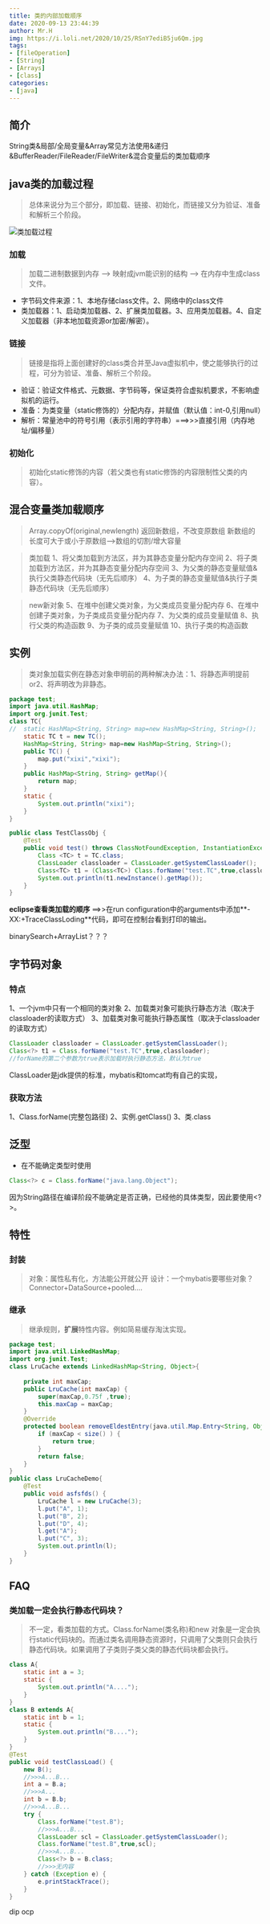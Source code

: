```yaml
---
title: 类的内部加载顺序
date: 2020-09-13 23:44:39
author: Mr.H
img: https://i.loli.net/2020/10/25/RSnY7ediB5ju6Qm.jpg
tags:
- [fileOperation]
- [String]
- [Arrays]
- [class]
categories:
- [java]
---
```


## 简介
String类&局部/全局变量&Array常见方法使用&递归&BufferReader/FileReader/FileWriter&混合变量后的类加载顺序
<!-- more -->

## java类的加载过程
> 总体来说分为三个部分，即加载、链接、初始化，而链接又分为验证、准备和解析三个阶段。

![类加载过程](/images/classloaderProcess.png)

### 加载
> 加载二进制数据到内存 —> 映射成jvm能识别的结构 —> 在内存中生成class文件。
+ 字节码文件来源：1、本地存储class文件。2、网络中的class文件
+ 类加载器：1、启动类加载器、2、扩展类加载器。3、应用类加载器。4、自定义加载器（非本地加载资源or加密/解密）。

### 链接
> 链接是指将上面创建好的class类合并至Java虚拟机中，使之能够执行的过程，可分为验证、准备、解析三个阶段。
+ 验证：验证文件格式、元数据、字节码等，保证类符合虚拟机要求，不影响虚拟机的运行。
+ 准备：为类变量（static修饰的）分配内存，并赋值（默认值：int-0,引用null）
+ 解析：常量池中的符号引用（表示引用的字符串）===>>>直接引用（内存地址/偏移量）

### 初始化
> 初始化static修饰的内容（若父类也有static修饰的内容限制性父类的内容）。

## 混合变量类加载顺序

> Array.copyOf(original,newlength)
返回新数组，不改变原数组
新数组的长度可大于或小于原数组——>数组的切割/增大容量

> 类加载
1、将父类加载到方法区，并为其静态变量分配内存空间
2、将子类加载到方法区，并为其静态变量分配内存空间
3、为父类的静态变量赋值&执行父类静态代码块（无先后顺序）
4、为子类的静态变量赋值&执行子类静态代码块（无先后顺序）

> new新对象
5、在堆中创建父类对象，为父类成员变量分配内存
6、在堆中创建子类对象，为子类成员变量分配内存
7、为父类的成员变量赋值
8、执行父类的构造函数
9、为子类的成员变量赋值
10、执行子类的构造函数

## 实例
> 类对象加载实例在静态对象申明前的两种解决办法：1、将静态声明提前or2、将声明改为非静态。
```java
package test;
import java.util.HashMap;
import org.junit.Test;
class TC{
//	static HashMap<String, String> map=new HashMap<String, String>(); 
	static TC t = new TC();
	HashMap<String, String> map=new HashMap<String, String>(); 
	public TC() {
		map.put("xixi","xixi");
	}
	public HashMap<String, String> getMap(){
		return map;
	}
	static {
		System.out.println("xixi");
	}
}

public class TestClassObj {
	@Test
	public void test() throws ClassNotFoundException, InstantiationException, IllegalAccessException {
		Class <TC> t = TC.class;
		ClassLoader classloader = ClassLoader.getSystemClassLoader();
		Class<TC> t1 = (Class<TC>) Class.forName("test.TC",true,classloader);
		System.out.println(t1.newInstance().getMap());
	}
}
```
**eclipse查看类加载的顺序** ==>>在run configuration中的arguments中添加**\-XX:+TraceClassLoding**代码，即可在控制台看到打印的输出。

binarySearch+ArrayList？？？

## 字节码对象
### 特点
1、一个jvm中只有一个相同的类对象
2、加载类对象可能执行静态方法（取决于classloader的读取方式）
3、加载类对象可能执行静态属性（取决于classloader的读取方式）
```java
ClassLoader classloader = ClassLoader.getSystemClassLoader();
Class<?> t1 = Class.forName("test.TC",true,classloader);
//forName的第二个参数为true表示加载时执行静态方法，默认为true
```
ClassLoader是jdk提供的标准，mybatis和tomcat均有自己的实现，
### 获取方法
1、Class.forName(完整包路径)
2、实例.getClass()
3、类.class
## 泛型
+ <?>在不能确定类型时使用

```java
Class<?> c = Class.forName("java.lang.Object"); 
```
因为String路径在编译阶段不能确定是否正确，已经他的具体类型，因此要使用<?>。
## 特性
### 封装
> 对象：属性私有化，方法能公开就公开
> 设计：一个mybatis要哪些对象？Connector+DataSource+pooled....
### 继承
> 继承规则，**扩展**特性内容。例如简易缓存淘汰实现。

```java
package test;
import java.util.LinkedHashMap;
import org.junit.Test;
class LruCache extends LinkedHashMap<String, Object>{
	
	private int maxCap;
	public LruCache(int maxCap) {
		super(maxCap,0.75f ,true);
		this.maxCap = maxCap;
	}
	@Override
	protected boolean removeEldestEntry(java.util.Map.Entry<String, Object> eldest) {
		if (maxCap < size() ) {
			return true;
		}
		return false;
	}
}
public class LruCacheDemo{
	@Test
	public void asfsfds() {
		LruCache l = new LruCache(3);
		l.put("A", 1);
		l.put("B", 2);
		l.put("D", 4);
		l.get("A");
		l.put("C", 3);
		System.out.println(l);
	}
}
```

## FAQ
### 类加载一定会执行静态代码块？
> 不一定，看类加载的方式。Class.forName(类名称)和new 对象是一定会执行static代码块的。而通过类名调用静态资源时，只调用了父类则只会执行静态代码块。如果调用了子类则子类父类的静态代码块都会执行。
```java
class A{
	static int a = 3;
	static {
		System.out.println("A....");
	}
}
class B extends A{
	static int b = 1;
	static {
		System.out.println("B....");
	}
}
@Test
public void testClassLoad() {
    new B();
    //>>>A...B...
    int a = B.a;
    //>>>A...
    int b = B.b;
    //>>>A...B...
    try {
        Class.forName("test.B");
        //>>>A...B...
        ClassLoader scl = ClassLoader.getSystemClassLoader();
        Class.forName("test.B",true,scl);
        //>>>A...B...
        Class<?> b = B.class;
        //>>>无内容
    } catch (Exception e) {
        e.printStackTrace();
    }
}
```
dip
ocp